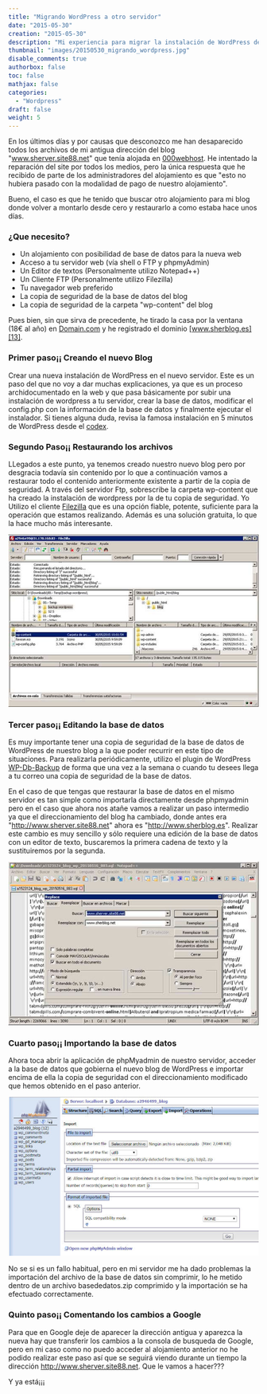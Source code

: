 ```yaml
---
title: "Migrando WordPress a otro servidor"
date: "2015-05-30"
creation: "2015-05-30"
description: "Mi experiencia para migrar la instalación de WordPress de un servidor a otro con cambio de dominio incluido"
thumbnail: "images/20150530_migrando_wordpress.jpg"
disable_comments: true
authorbox: false
toc: false
mathjax: false
categories:
  - "Wordpress"
draft: false
weight: 5
---
```

En los últimos días y por causas que desconozco me han desaparecido todos los archivos de mi antigua dirección del blog "www.sherver.site88.net" que tenía alojada en [000webhost][11]. He intentado la reparación del site por todos los medios, pero la única respuesta que he recibido de parte de los administradores del alojamiento es que "esto no hubiera pasado con la modalidad de pago de nuestro alojamiento".

Bueno, el caso es que he tenido que buscar otro alojamiento para mi blog donde volver a montarlo desde cero y restaurarlo a como estaba hace unos días.

### ¿Que necesito?
* Un alojamiento con posibilidad de base de datos para la nueva web
* Acceso a tu servidor web (vía shell o FTP y phpmyAdmin)
* Un Editor de textos (Personalmente utilizo Notepad++)
* Un Cliente FTP (Personalmente utilizo Filezilla)
* Tu navegador web preferido
* La copia de seguridad de la base de datos del blog
* La copia de seguridad de la carpeta "wp-content" del blog

Pues bien, sin que sirva de precedente, he tirado la casa por la ventana (18€ al año) en [Domain.com][12] y he registrado el dominio [www.sherblog.es][13].

### Primer paso¡¡ Creando el nuevo Blog
Crear una nueva instalación de WordPress en el nuevo servidor. Este es un paso del que no voy a dar muchas explicaciones, ya que es un proceso archidocumentado en la web y que pasa básicamente por subir una instalación de wordpress a tu servidor, crear la base de datos, modificar el config.php con la información de la base de datos y finalmente ejecutar el instalador. Si tienes alguna duda, revisa la famosa instalación en 5 minutos de WordPress desde el [codex][14].

### Segundo Paso¡¡ Restaurando los archivos
LLegados a este punto, ya tenemos creado nuestro nuevo blog pero por desgracia todavía sin contenido por lo que a continuación vamos a restaurar todo el contenido anteriormente existente a partir de la copia de seguridad. A través del servidor Ftp, sobrescribe la carpeta wp-content que ha creado la instalación de wordpress por la de tu copia de seguridad. Yo Utilizo el cliente [Filezilla][15] que es una opción fiable, potente, suficiente para la operación que estamos realizando. Además es una solución gratuita, lo que la hace mucho más interesante.

![imagen][1]

### Tercer paso¡¡ Editando la base de datos
Es muy importante tener una copia de seguridad de la base de datos de WordPress de nuestro blog a la que poder recurrir en este tipo de situaciones. Para realizarla periódicamente, utilizo el plugin de WordPress [WP-Db-Backup][16] de forma que una vez a la semana o cuando tu desees llega a tu correo una copia de seguridad de la base de datos.

En el caso de que tengas que restaurar la base de datos en el mismo servidor es tan simple como importarla directamente desde phpmyadmin pero en el caso que ahora nos atañe vamos a realizar un paso intermedio ya que el direccionamiento del blog ha cambiado, donde antes era "http://www.sherver.site88.net" ahora es "http://www.sherblog.es". Realizar este cambio es muy sencillo y sólo requiere una edición de la base de datos con un editor de texto, buscaremos la primera cadena de texto y la sustituiremos por la segunda.

![imagen][2]

### Cuarto paso¡¡ Importando la base de datos
Ahora toca abrir la aplicación de phpMyadmin de nuestro servidor, acceder a la base de datos que gobierna el nuevo blog de WordPress e importar encima de ella la copia de seguridad con el direccionamiento modificado que hemos obtenido en el paso anterior.

![imagen][3]

No se si es un fallo habitual, pero en mi servidor me ha dado problemas la importación del archivo de la base de datos sin comprimir, lo he metido dentro de un archivo basededatos.zip comprimido y la importación se ha efectuado correctamente.

### Quinto paso¡¡ Comentando los cambios a Google
Para que en Google deje de aparecer la dirección antigua y aparezca la nueva hay que transferir los cambios a la consola de busqueda de Google, pero en mi caso como no puedo acceder al alojamiento anterior no he podido realizar este paso así que se seguirá viendo durante un tiempo la dirección http://www.sherver.site88.net. Que le vamos a hacer???

Y ya está¡¡¡

[1]: /images/20150530_migrando_wordpress_01.jpg
[2]: /images/20150530_migrando_wordpress_02.jpg
[3]: /images/20150530_migrando_wordpress_03.jpg

[11]: http://www.000webhost.com
[12]: http://www.domain.com
[13]: http://www.sherblog.es
[14]: https://codex.wordpress.org/es:Instalando_Wordpress
[15]: https://filezilla-project.org
[16]: http://austinmatzko.com/wordpress-plugins/wp-db-backup/